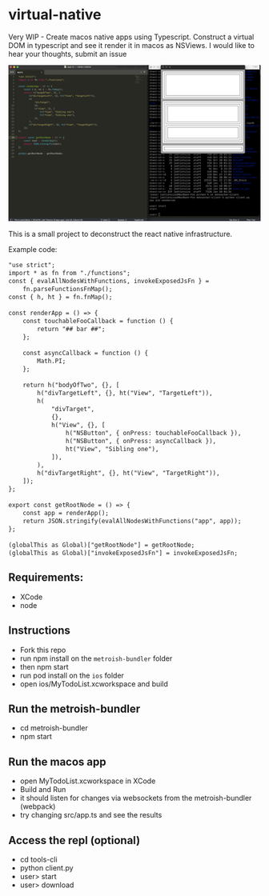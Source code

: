 # virtual-native

Very WIP - Create macos native apps using Typescript. Construct a virtual DOM in typescript and see it render it in macos as NSViews. I would like to hear your thoughts, submit an issue

![screenshot](https://github.com/jedt/virtual-native/blob/main/screenshot.png?raw=true)

This is a small project to deconstruct the react native infrastructure.

Example code:

```
"use strict";
import * as fn from "./functions";
const { evalAllNodesWithFunctions, invokeExposedJsFn } =
    fn.parseFunctionsFnMap();
const { h, ht } = fn.fnMap();

const renderApp = () => {
    const touchableFooCallback = function () {
        return "## bar ##";
    };

    const asyncCallback = function () {
        Math.PI;
    };

    return h("bodyOfTwo", {}, [
        h("divTargetLeft", {}, ht("View", "TargetLeft")),
        h(
            "divTarget",
            {},
            h("View", {}, [
                h("NSButton", { onPress: touchableFooCallback }),
                h("NSButton", { onPress: asyncCallback }),
                ht("View", "Sibling one"),
            ]),
        ),
        h("divTargetRight", {}, ht("View", "TargetRight")),
    ]);
};

export const getRootNode = () => {
    const app = renderApp();
    return JSON.stringify(evalAllNodesWithFunctions("app", app));
};

(globalThis as Global)["getRootNode"] = getRootNode;
(globalThis as Global)["invokeExposedJsFn"] = invokeExposedJsFn;
```

## Requirements:

- XCode
- node

## Instructions

- Fork this repo
- run npm install on the `metroish-bundler` folder
- then npm start
- run pod install on the `ios` folder
- open ios/MyTodoList.xcworkspace and build

## Run the metroish-bundler

- cd metroish-bundler
- npm start

## Run the macos app

- open MyTodoList.xcworkspace in XCode
- Build and Run
- it should listen for changes via websockets from the metroish-bundler (webpack)
- try changing src/app.ts and see the results

## Access the repl (optional)

- cd tools-cli
- python client.py
- user> start
- user> download
